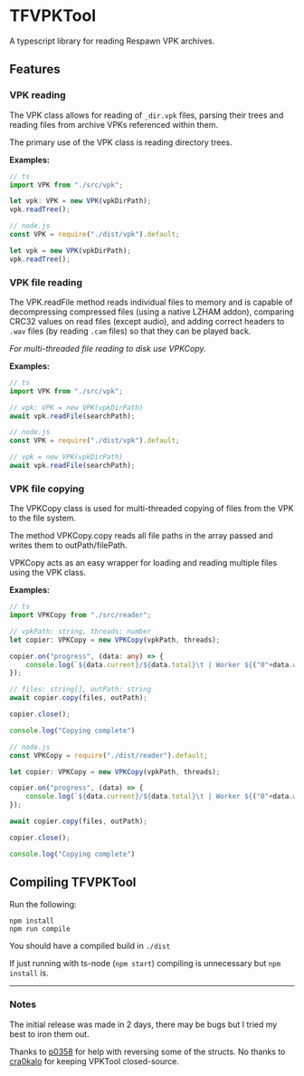 # TFVPKTool
A typescript library for reading Respawn VPK archives.

## Features

### VPK reading
The VPK class allows for reading of `_dir.vpk` files, parsing their trees and reading files from archive VPKs referenced within them.

The primary use of the VPK class is reading directory trees.

**Examples:**
```ts
// ts
import VPK from "./src/vpk";

let vpk: VPK = new VPK(vpkDirPath);
vpk.readTree();
```
```js
// node.js
const VPK = require("./dist/vpk").default;

let vpk = new VPK(vpkDirPath);
vpk.readTree();
```
### VPK file reading
The VPK.readFile method reads individual files to memory and is capable of decompressing compressed files (using a native LZHAM addon), comparing CRC32 values on read files (except audio), and adding correct headers to `.wav` files (by reading `.cam` files) so that they can be played back.

*For multi-threaded file reading to disk use VPKCopy.*

**Examples:**
```ts
// ts
import VPK from "./src/vpk";

// vpk: VPK = new VPK(vpkDirPath)
await vpk.readFile(searchPath);
```
```js
// node.js
const VPK = require("./dist/vpk").default;

// vpk = new VPK(vpkDirPath)
await vpk.readFile(searchPath);
```

### VPK file copying
The VPKCopy class is used for multi-threaded copying of files from the VPK to the file system.

The method VPKCopy.copy reads all file paths in the array passed and writes them to outPath/filePath.

VPKCopy acts as an easy wrapper for loading and reading multiple files using the VPK class.

**Examples:**
```ts
// ts
import VPKCopy from "./src/reader";

// vpkPath: string, threads: number
let copier: VPKCopy = new VPKCopy(vpkPath, threads);

copier.on("progress", (data: any) => {
    console.log(`${data.current}/${data.total}\t | Worker ${("0"+data.workerIdx).slice(-2)} |\tCopying "${data.file}"`)
});

// files: string[], outPath: string
await copier.copy(files, outPath);

copier.close();

console.log("Copying complete")
```
```js
// node.js
const VPKCopy = require("./dist/reader").default;

let copier: VPKCopy = new VPKCopy(vpkPath, threads);

copier.on("progress", (data) => {
    console.log(`${data.current}/${data.total}\t | Worker ${("0"+data.workerIdx).slice(-2)} |\tCopying "${data.file}"`)
});

await copier.copy(files, outPath);

copier.close();

console.log("Copying complete")
```

## Compiling TFVPKTool
Run the following:
```
npm install
npm run compile
```
You should have a compiled build in `./dist`

If just running with ts-node (`npm start`) compiling is unnecessary but `npm install` is.

----

### Notes
The initial release was made in 2 days, there may be bugs but I tried my best to iron them out.

Thanks to [p0358](https://github.com/p0358/) for help with reversing some of the structs. No thanks to [cra0kalo](https://github.com/cra0kalo/) for keeping VPKTool closed-source.
